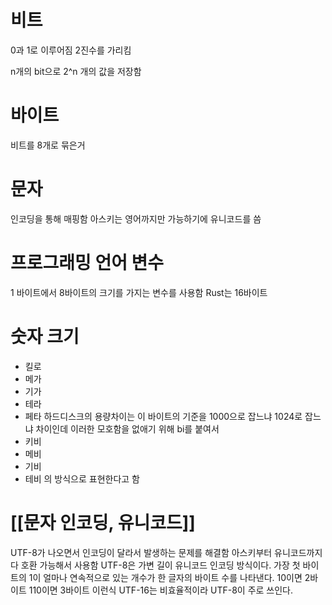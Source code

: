 
# 비트
0과 1로 이루어짐
2진수를 가리킴

n개의 bit으로 2^n 개의 값을 저장함

# 바이트
비트를 8개로 묶은거

# 문자
인코딩을 통해 매핑함
아스키는 영어까지만 가능하기에 유니코드를 씀

# 프로그래밍 언어 변수
1 바이트에서 8바이트의 크기를 가지는 변수를 사용함
Rust는 16바이트

# 숫자 크기
- 킬로
- 메가
- 기가
- 테라
- 페타
하드디스크의 용량차이는
이 바이트의 기준을 1000으로 잡느냐 1024로 잡느냐 차이인데
이러한 모호함을 없애기 위해
bi를 붙여서 
- 키비
- 메비
- 기비
- 테비
의 방식으로 표현한다고 함

# [[문자 인코딩, 유니코드]]
UTF-8가 나오면서 인코딩이 달라서 발생하는 문제를 해결함
아스키부터 유니코드까지 다 호환 가능해서 사용함
UTF-8은 가변 길이 유니코드 인코딩 방식이다.
가장 첫 바이트의 1이 얼마나 연속적으로 있는 개수가 한 글자의 바이트 수를 나타낸다.
10이면 2바이트
110이면 3바이트 이런식
UTF-16는 비효율적이라 UTF-8이 주로 쓰인다.
